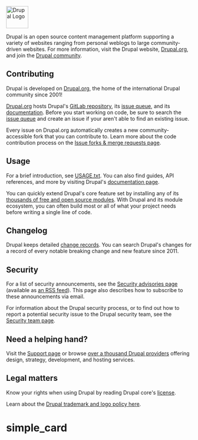 <img alt="Drupal Logo" src="https://www.drupal.org/files/Wordmark_blue_RGB.png" height="60px">

Drupal is an open source content management platform supporting a variety of
websites ranging from personal weblogs to large community-driven websites. For
more information, visit the Drupal website, [Drupal.org][Drupal.org], and join
the [Drupal community][Drupal community].

## Contributing

Drupal is developed on [Drupal.org][Drupal.org], the home of the international
Drupal community since 2001!

[Drupal.org][Drupal.org] hosts Drupal's [GitLab repository][GitLab repository],
its [issue queue][issue queue], and its [documentation][documentation]. Before
you start working on code, be sure to search the [issue queue][issue queue] and
create an issue if your aren't able to find an existing issue.

Every issue on Drupal.org automatically creates a new community-accessible fork
that you can contribute to. Learn more about the code contribution process on
the [Issue forks & merge requests page][issue forks].

## Usage

For a brief introduction, see [USAGE.txt](/core/USAGE.txt). You can also find
guides, API references, and more by visiting Drupal's [documentation
page][documentation].

You can quickly extend Drupal's core feature set by installing any of its
[thousands of free and open source modules][modules]. With Drupal and its
module ecosystem, you can often build most or all of what your project needs
before writing a single line of code.

## Changelog

Drupal keeps detailed [change records][changelog]. You can search Drupal's
changes for a record of every notable breaking change and new feature since
2011.

## Security

For a list of security announcements, see the [Security advisories
page][Security advisories] (available as [an RSS feed][security RSS]). This
page also describes how to subscribe to these announcements via email.

For information about the Drupal security process, or to find out how to report
a potential security issue to the Drupal security team, see the [Security team
page][security team].

## Need a helping hand?

Visit the [Support page][support] or browse [over a thousand Drupal
providers][service providers] offering design, strategy, development, and
hosting services.

## Legal matters

Know your rights when using Drupal by reading Drupal core's
[license](/core/LICENSE.txt).

Learn about the [Drupal trademark and logo policy here][trademark].

[Drupal.org]: https://www.drupal.org
[Drupal community]: https://www.drupal.org/community
[GitLab repository]: https://git.drupalcode.org/project/drupal
[issue queue]: https://www.drupal.org/project/issues/drupal
[issue forks]: https://www.drupal.org/drupalorg/docs/gitlab-integration/issue-forks-merge-requests
[documentation]: https://www.drupal.org/documentation
[changelog]: https://www.drupal.org/list-changes/drupal
[modules]: https://www.drupal.org/project/project_module
[security advisories]: https://www.drupal.org/security
[security RSS]: https://www.drupal.org/security/rss.xml
[security team]: https://www.drupal.org/drupal-security-team
[service providers]: https://www.drupal.org/drupal-services
[support]: https://www.drupal.org/support
[trademark]: https://www.drupal.com/trademark
# simple_card
